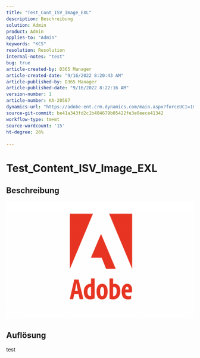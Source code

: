 ```yaml
---
title: "Test_Cont_ISV_Image_EXL"
description: Beschreibung
solution: Admin
product: Admin
applies-to: "Admin"
keywords: "KCS"
resolution: Resolution
internal-notes: "test"
bug: true
article-created-by: D365 Manager
article-created-date: "9/16/2022 8:20:43 AM"
article-published-by: D365 Manager
article-published-date: "9/16/2022 8:22:16 AM"
version-number: 1
article-number: KA-20587
dynamics-url: "https://adobe-ent.crm.dynamics.com/main.aspx?forceUCI=1&pagetype=entityrecord&etn=knowledgearticle&id=954ea970-9835-ed11-9db1-002248086696"
source-git-commit: be41a343fd2c1b404679b05422fe3e0eece41342
workflow-type: tm+mt
source-wordcount: '15'
ht-degree: 26%

---
```


# Test_Content_ISV_Image_EXL

## Beschreibung

![](assets/___5f2dfda6-9835-ed11-9db1-002248086696___.png)

## Auflösung


test
